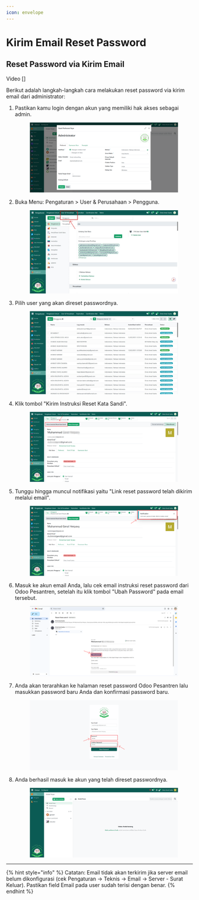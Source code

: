 ```yaml
---
icon: envelope
---
```


# Kirim Email Reset Password

## Reset Password via Kirim Email

Video \[]

Berikut adalah langkah-langkah cara melakukan reset password via kirim email dari administrator:

1.  Pastikan kamu login dengan akun yang memiliki hak akses sebagai admin.

    <figure><img src="../../.gitbook/assets/administrator.png" alt=""><figcaption></figcaption></figure>
2.  Buka Menu: Pengaturan > User & Perusahaan > Pengguna.

    <figure><img src="../../.gitbook/assets/images-11.jpg" alt=""><figcaption></figcaption></figure>
3.  Pilih user yang akan direset passwordnya.

    <figure><img src="../../.gitbook/assets/image (9).png" alt=""><figcaption></figcaption></figure>
4.  Klik tombol "Kirim Instruksi Reset Kata Sandi".

    <figure><img src="../../.gitbook/assets/reset password via administrator.png" alt=""><figcaption></figcaption></figure>
5.  Tunggu hingga muncul notifikasi yaitu "Link reset password telah dikirim melalui email".

    <figure><img src="../../.gitbook/assets/notification reset password.png" alt=""><figcaption></figcaption></figure>
6.  Masuk ke akun email Anda, lalu cek email instruksi reset password dari Odoo Pesantren, setelah itu klik tombol "Ubah Password" pada email tersebut.

    <figure><img src="../../.gitbook/assets/lihat email untuk ubah password.png" alt=""><figcaption></figcaption></figure>
7.  Anda akan terarahkan ke halaman reset password Odoo Pesantren lalu masukkan password baru Anda dan konfirmasi password baru.

    <figure><img src="../../.gitbook/assets/masukkan password dan confirm password.png" alt=""><figcaption></figcaption></figure>
8.  Anda berhasil masuk ke akun yang telah direset passwordnya.

    <figure><img src="../../.gitbook/assets/reset password berhasil.png" alt=""><figcaption></figcaption></figure>



***

{% hint style="info" %}
Catatan:
&#x20;Email tidak akan terkirim jika server email belum dikonfigurasi (cek Pengaturan → Teknis → Email → Server - Surat Keluar).
&#x20;Pastikan field Email pada user sudah terisi dengan benar.
{% endhint %}
